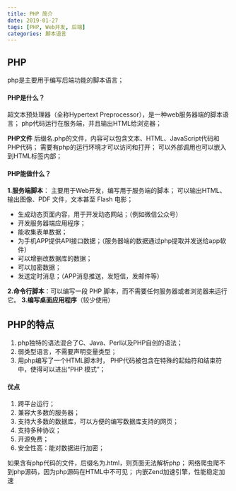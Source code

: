 ```yaml
---
title: PHP 简介
date: 2019-01-27
tags: [PHP, Web开发, 后端]
categories: 脚本语言
---
```


## PHP
php是主要用于编写后端功能的脚本语言；

#### PHP是什么？
超文本预处理器（全称Hypertext Preprocessor），是一种web服务器端的脚本语言；
php代码运行在服务端，并且输出HTML给浏览器；

**PHP文件**
后缀名.php的文件，内容可以包含文本、HTML、JavaScript代码和 PHP代码；
需要有php的运行环境才可以访问和打开；
可以外部调用也可以嵌入到HTML标签内部；

#### PHP能做什么？

**1.服务端脚本**：
主要用于Web开发，编写用于服务端的脚本；
可以输出HTML、输出图像、PDF 文件，文本甚至 Flash 电影；

- 生成动态页面内容，用于开发动态网站；（例如微信公众号）
- 开发服务器端应用程序；
- 能收集表单数据；
- 为手机APP提供API接口数据；（服务器端的数据通过php提取并发送给app软件）
- 可以增删改数据库的数据；
- 可以加密数据；
- 发送定时消息；（APP消息推送，发短信，发邮件等）

**2.命令行脚本**：可以编写一段 PHP 脚本，而不需要任何服务器或者浏览器来运行它。
**3.编写桌面应用程序**（较少使用）


## PHP的特点 
1. php独特的语法混合了C、Java、Perl以及PHP自创的语法；
2. 弱类型语言，不需要声明变量类型；
3. 用php编写了一个HTML脚本时， PHP代码被包含在特殊的起始符和结束符中，使得可以进出“PHP 模式”；

#### 优点
1. 跨平台运行；
2. 兼容大多数的服务器；
3. 支持大多数的数据库，可以方便的编写数据库支持的网页；
4. 支持多种协议；
5. 开源免费；
6. 安全性高：能对数据进行加密；

如果含有php代码的文件，后缀名为.html，则页面无法解析php；
网络爬虫爬不到php源码，因为php源码在HTML中不可见；
内嵌Zend加速引擎，性能稳定加速